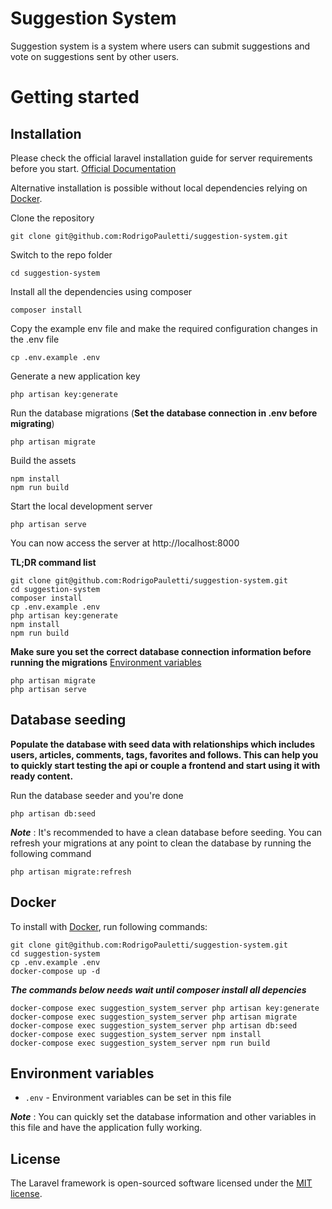# Suggestion System

Suggestion system is a system where users can submit suggestions and vote on suggestions sent by other users.

# Getting started

## Installation

Please check the official laravel installation guide for server requirements before you start. [Official Documentation](https://laravel.com/docs/11.x/installation)

Alternative installation is possible without local dependencies relying on [Docker](#docker).

Clone the repository

    git clone git@github.com:RodrigoPauletti/suggestion-system.git

Switch to the repo folder

    cd suggestion-system

Install all the dependencies using composer

    composer install

Copy the example env file and make the required configuration changes in the .env file

    cp .env.example .env

Generate a new application key

    php artisan key:generate

Run the database migrations (**Set the database connection in .env before migrating**)

    php artisan migrate

Build the assets

    npm install
    npm run build

Start the local development server

    php artisan serve

You can now access the server at http://localhost:8000

**TL;DR command list**

    git clone git@github.com:RodrigoPauletti/suggestion-system.git
    cd suggestion-system
    composer install
    cp .env.example .env
    php artisan key:generate
    npm install
    npm run build

**Make sure you set the correct database connection information before running the migrations** [Environment variables](#environment-variables)

    php artisan migrate
    php artisan serve

## Database seeding

**Populate the database with seed data with relationships which includes users, articles, comments, tags, favorites and follows. This can help you to quickly start testing the api or couple a frontend and start using it with ready content.**

Run the database seeder and you're done

    php artisan db:seed

***Note*** : It's recommended to have a clean database before seeding. You can refresh your migrations at any point to clean the database by running the following command

    php artisan migrate:refresh

## Docker

To install with [Docker](https://www.docker.com), run following commands:

    git clone git@github.com:RodrigoPauletti/suggestion-system.git
    cd suggestion-system
    cp .env.example .env
    docker-compose up -d

***The commands below needs wait until composer install all depencies***

    docker-compose exec suggestion_system_server php artisan key:generate
    docker-compose exec suggestion_system_server php artisan migrate
    docker-compose exec suggestion_system_server php artisan db:seed
    docker-compose exec suggestion_system_server npm install
    docker-compose exec suggestion_system_server npm run build

## Environment variables

- `.env` - Environment variables can be set in this file

***Note*** : You can quickly set the database information and other variables in this file and have the application fully working.

## License

The Laravel framework is open-sourced software licensed under the [MIT license](https://opensource.org/licenses/MIT).
